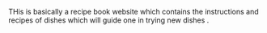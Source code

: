 THis is basically a recipe book website which contains the instructions and recipes of dishes which will guide one in trying new dishes .
